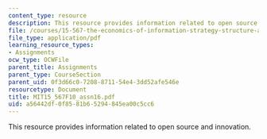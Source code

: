 ```yaml
---
content_type: resource
description: This resource provides information related to open source and innovation.
file: /courses/15-567-the-economics-of-information-strategy-structure-and-pricing-fall-2010/a56442df0f8581b65294845ea00c5cc6_MIT15_567F10_assn16.pdf
file_type: application/pdf
learning_resource_types:
- Assignments
ocw_type: OCWFile
parent_title: Assignments
parent_type: CourseSection
parent_uid: 0f3d66c0-7208-8711-54e4-3dd52afe546e
resourcetype: Document
title: MIT15_567F10_assn16.pdf
uid: a56442df-0f85-81b6-5294-845ea00c5cc6
---
```

This resource provides information related to open source and innovation.

